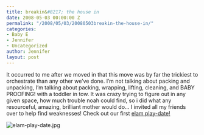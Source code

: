 ```yaml
---
title: breakin&#8217; the house in
date: 2008-05-03 00:00:00 Z
permalink: "/2008/05/03/20080503breakin-the-house-in/"
categories:
- Baby E
- Jennifer
- Uncategorized
author: Jennifer
layout: post
---
```


It occurred to me after we moved in that this move was by far the trickiest to orchestrate than any other we&#8217;ve done. I&#8217;m not talking about packing and unpacking, I&#8217;m talking about packing, wrapping, lifting, cleaning, and BABY PROOFING! with a toddler in tow. It was crazy trying to figure out in any given space, how much trouble noah could find, so i did what any resourceful, amazing, brilliant mother would do&#8230; I invited all my friends over to help find weaknesses! Check out our first [elam play-date!](http://www.flickr.com/photos/jenniferandJennifers_photos/sets/72157604842480372/ "elam play-date!")

<img id="image231" alt="elam-play-date.jpg" src="/teamelam/assets/images/breakinand-8217-the-house-in/1209719046000-missing.jpg" />
